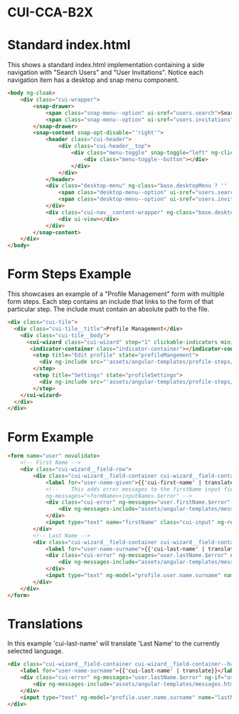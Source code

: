 # CUI-CCA-B2X

# Standard index.html

This shows a standard index.html implementation containing a side navigation with "Search Users" and "User Invitations".
Notice each navigation item has a desktop and snap menu component. 

```html
<body ng-cloak>
	<div class="cui-wrapper">
    	<snap-drawer>
      		<span class="snap-menu--option" ui-sref="users.search">Search Users</span>
      		<span class="snap-menu--option" ui-sref="users.invitations">User Invitations</span>
    	</snap-drawer>
    	<snap-content snap-opt-disable="'right'">
      		<header class="cui-header">
        		<div class="cui-header__top">
          			<div class="menu-toggle" snap-toggle="left" ng-click="base.toggleDesktopMenu()" ng-class="base.desktopMenu ? 'active' : ''" style="margin-right:20px">
            			<div class="menu-toggle--button"></div>
          			</div>
        		</div>
      		</header>
      		<div class="desktop-menu" ng-class="base.desktopMenu ? '' : 'desktop-menu--collapse'">
        		<span class="desktop-menu--option" ui-sref="users.search">Search Users</span>
        		<span class="desktop-menu--option" ui-sref="users.invitations">User Invitations</span>
      		</div>
      		<div class="cui-nav__content-wrapper" ng-class="base.desktopMenu ? '' : 'desktop-menu--collapse'">
        		<div ui-view></div>
      		</div>
    	</snap-content>
  	</div>
</body>
```

# Form Steps Example

This showcases an example of a "Profile Management" form with multiple form steps. Each step contains an include that links to the form of that particular step. The include must contain an absolute path to the file.

```html
<div class="cui-tile">
  <div class="cui-tile__title">Profile Management</div>
    <div class="cui-tile__body">
      <cui-wizard class="cui-wizard" step="1" clickable-indicators minimum-padding="30">
       <indicator-container class="indicator-container"></indicator-container>
        <step title="Edit profile" state="profileMangement">
          <div ng-include src="'assets/angular-templates/profile-steps/profile.edit.html'"></div>
      	</step>
      	<step title="Settings" state="profileSettings">
          <div ng-include src="'assets/angular-templates/profile-steps/profile.settings.html'"></div>
      	</step>
    </cui-wizard>
  </div>
</div>
```
# Form Example

```html
<form name="user" novalidate>
	<!-- First Name -->   
	<div class="cui-wizard__field-row">     
		<div class="cui-wizard__field-container cui-wizard__field-container--half">
      		<label for="user-name-given">{{'cui-first-name' | translate}}</label> 
        	<!--    This adds error messages to the firstName input field. Notice the naming convention
        	ng-messages="<formName><inputName>.$error" -->
        	<div class="cui-error" ng-messages="user.firstName.$error" ng-if="user.firstName.$touched">
        		<div ng-messages-include="assets/angular-templates/messages.html"></div>
        	</div>
        	<input type="text" name="firstName" class="cui-input" ng-required="true" ng-model="profile.user.name.given"></input>
    	</div>
    	<!-- Last Name -->
    	<div class="cui-wizard__field-container cui-wizard__field-container--half">
    		<label for="user-name-surname">{{'cui-last-name' | translate}}</label>
      		<div class="cui-error" ng-messages="user.lastName.$error" ng-if="user.lastName.$touched">
        		<div ng-messages-include="assets/angular-templates/messages.html"></div>
      		</div>
    		<input type="text" ng-model="profile.user.name.surname" name="lastName" class="cui-input" ng-required="true"></input>
    	</div>
  	</div>
</form>
```

# Translations

In this example 'cui-last-name' will translate 'Last Name' to the currently selected language.

```html
<div class="cui-wizard__field-container cui-wizard__field-container--half">
	<label for="user-name-surname">{{'cui-last-name' | translate}}</label>
    <div class="cui-error" ng-messages="user.lastName.$error" ng-if="user.lastName.$touched">
   		<div ng-messages-include="assets/angular-templates/messages.html"></div>
    </div>
    <input type="text" ng-model="profile.user.name.surname" name="lastName" class="cui-input" ng-required="true"></input>
</div>
```